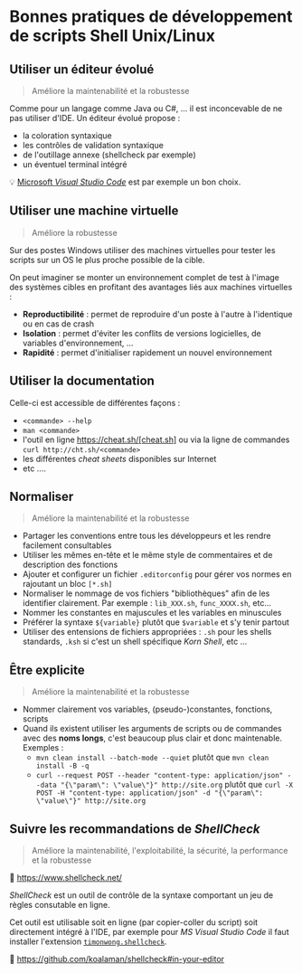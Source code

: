 # Bonnes pratiques de développement de scripts Shell Unix/Linux

## Utiliser un éditeur évolué

> Améliore la maintenabilité et la robustesse

Comme pour un langage comme Java ou C#, ... il est inconcevable de ne pas utiliser d'IDE. Un éditeur évolué propose :

* la coloration syntaxique
* les contrôles de validation syntaxique
* de l'outillage annexe (shellcheck par exemple)
* un éventuel terminal intégré

:bulb: [Microsoft _Visual Studio Code_](https://vscodecandothat.com/) est par exemple un bon choix.

## Utiliser une machine virtuelle

> Améliore la robustesse

Sur des postes Windows utiliser des machines virtuelles pour tester les scripts sur un OS le plus proche possible de la cible.

On peut imaginer se monter un environnement complet de test à l'image des systèmes cibles en profitant des avantages liés aux machines virtuelles :

* **Reproductibilité** : permet de reproduire d'un poste à l'autre à l'identique ou  en cas de crash
* **Isolation** : permet d'éviter les conflits de versions logicielles, de variables d'environnement, ...
* **Rapidité** : permet d'initialiser rapidement un nouvel environnement

## Utiliser la documentation

Celle-ci est accessible de différentes façons :

* `<commande> --help`
* `man <commande>`
* l'outil en ligne https://cheat.sh/[cheat.sh] ou via la ligne de commandes `curl http://cht.sh/<commande>`
* les différentes _cheat sheets_ disponibles sur Internet
* etc ....

## Normaliser

> Améliore la maintenabilité et la robustesse

* Partager les conventions entre tous les développeurs et les rendre facilement consultables
* Utiliser les mêmes en-tête et le même style de commentaires et de description des fonctions
* Ajouter et configurer un fichier `.editorconfig` pour gérer vos normes en rajoutant un bloc `[*.sh]`
* Normaliser le nommage de vos fichiers "bibliothèques" afin de les identifier clairement. Par exemple : `lib_XXX.sh`, `func_XXXX.sh`, etc... 
* Nommer les constantes en majuscules et les variables en minuscules
* Préférer la syntaxe `${variable}` plutôt que `$variable` et s'y tenir partout
* Utiliser des entensions de fichiers appropriées : `.sh` pour les shells standards, `.ksh` si c'est un shell spécifique _Korn Shell_, etc ...

## Être explicite

> Améliore la maintenabilité et la robustesse

* Nommer clairement vos variables, (pseudo-)constantes, fonctions, scripts
* Quand ils existent utiliser les arguments de scripts ou de commandes avec des **noms longs**, c'est beaucoup plus clair et donc maintenable. Exemples :
  * `mvn clean install --batch-mode --quiet` plutôt que `mvn clean install -B -q`
  * `curl --request POST --header "content-type: application/json" --data "{\"param\": \"value\"}" http://site.org` plutôt que `curl -X POST -H "content-type: application/json" -d "{\"param\": \"value\"}" http://site.org`

## Suivre les recommandations de _ShellCheck_

> Améliore la maintenabilité, l'exploitabilité, la sécurité, la performance et la robustesse

:link: <https://www.shellcheck.net/>

_ShellCheck_ est un outil de contrôle de la syntaxe comportant un jeu de règles consutable en ligne.

Cet outil est utilisable soit en ligne (par copier-coller du script) soit directement intégré à l'IDE, par exemple pour _MS Visual Studio Code_ il faut installer l'extension [`timonwong.shellcheck`](https://github.com/timonwong/vscode-shellcheck).

:link: <https://github.com/koalaman/shellcheck#in-your-editor>
